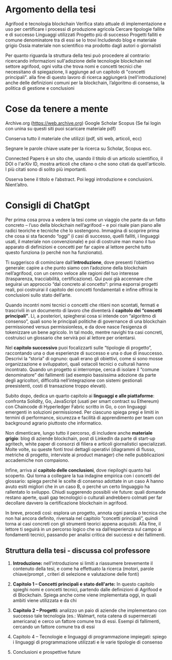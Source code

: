 # Argomento della tesi

Agrifood e tecnologia blockchain
Verifica stato attuale di implementazione e uso per certificare i
processi di produzione agricola
Cercare tipologie fallite e di successo
Linguaggi utilizzati
Progetto più di successo
Progetti falliti e comune denominatore tra di essi se lo trovi
Includendo blog e materiale grigio
Ossia materiale non scientifico ma prodotto dagli autori o giornalisti

Per quanto riguarda la struttura della tesi può procedere al contrario: ricercando informazioni sull'adozione delle tecnologie blockchain
nel settore agrifood, ogni volta che trova nomi e concetti tecnici che necessitano di spiegazione, li aggiunge ad un capitolo di "concetti principali". alla fine di questo lavoro di ricerca aggiungerà (nell'introduzione)
anche delle definizioni comuni per la blockchain, l’algoritmo di consenso, la politica di gestione e conclusioni

# Cose da tenere a mente

Archive.org (https://web.archive.org)
Google Scholar
Scopus
(Se fai login con unina su questi siti puoi scaricare materiale pdf)

Conserva tutto il materiale che utilizzi (pdf, siti web, articoli, ecc)

Segnare le parole chiave usate per la ricerca su Scholar, Scopus ecc.

Connected Papers è un sito che, usando il titolo di un articolo scientifico, il DOI o l'arXiv ID, mostra articoli che citano o che sono citati da quell'articolo. I più citati sono di solito più importanti.

Osserva bene il titolo e l’abstract. Poi leggi introduzione e conclusioni. Nient’altro.

# Consigli di ChatGpt

Per prima cosa prova a vedere la tesi come un viaggio che parte da un fatto concreto – l’uso della blockchain nell’agrifood – e poi risale pian piano alle radici teoriche e tecniche che lo sostengono. Immagina di scoprire prima che cosa si sta facendo “oggi” (i casi di successo, quelli falliti, i linguaggi usati, il materiale non convenzionale) e poi di costruire man mano il tuo apparato di definizioni e concetti per far capire al lettore perché tutto questo funziona (o perché non ha funzionato).

Ti suggerisco di cominciare dall’**introduzione**, dove presenti l’obiettivo generale: capire a che punto siamo con l’adozione della blockchain nell’agrifood, con un cenno veloce alle ragioni del tuo interesse (trasparenza, tracciabilità, certificazione). Qui puoi già accennare che seguirai un approccio “dal concreto al concetto”: prima esporrai progetti reali, poi costruirai il capitolo dei concetti fondamentali e infine offrirai le conclusioni sullo stato dell’arte.

Quando incontri nomi tecnici o concetti che ritieni non scontati, fermati e trascrivili in un documento di lavoro che diventerà il **capitolo dei “concetti principali”**. Lì, a posteriori, spiegherai cosa si intende con “algoritmo di consenso”, quali sono le principali politiche di governance di una blockchain permissioned versus permissionless, e da dove nasce l’esigenza di tokenizzare un bene agricolo. In tal modo, mentre navighi tra casi concreti, costruisci un glossario che servirà poi al lettore per orientarsi.

Nel **capitolo successivo** puoi focalizzarti sulle “tipologie di progetto”, raccontando una o due esperienze di successo e una o due di insuccesso. Descrivi la “storia” di ognuno: quali erano gli obiettivi, come si sono mosse organizzazione e sviluppatori, quali ostacoli tecnici o culturali hanno incontrato. Quando un progetto si interrompe, cerca di isolare il “comune denominatore” dei fallimenti (ad esempio bassissima adozione da parte degli agricoltori, difficoltà nell’integrazione con sistemi gestionali preesistenti, costi di transazione troppo elevati).

Subito dopo, dedica un quarto capitolo ai **linguaggi e alle piattaforme**: confronta Solidity, Go, JavaScript (usati per smart contract su Ethereum) con Chaincode di Hyperledger Fabric scritto in Go, o con linguaggi emergenti in soluzioni permissioned. Per ciascuno spiega pregi e limiti in termini di performance, sicurezza e facilità di apprendimento per team con background agrario piuttosto che informatico.

Non dimenticare, lungo tutto il percorso, di includere anche **materiale grigio**: blog di aziende blockchain, post di LinkedIn da parte di start-up agritech, white paper di consorzi di filiera e articoli giornalistici specializzati. Molte volte, su queste fonti trovi dettagli operativi (diagrammi di flusso, metriche di progetto, interviste ai product manager) che nelle pubblicazioni accademiche non compaiono.

Infine, arriva al **capitolo delle conclusioni**, dove riepiloghi quanto hai scoperto. Qui torna a collegare la tua indagine empirica con i concetti del glossario: spiega perché le scelte di consenso adottate in un caso A hanno avuto esiti migliori che in un caso B, o perché un certo linguaggio ha rallentato lo sviluppo. Chiudi suggerendo possibili vie future: quali domande restano aperte, quali gap tecnologici o culturali andrebbero colmati per far decollare davvero la certificazione blockchain in agrifood.

In breve, procedi così: esplora un progetto, annota ogni parola o tecnica che non hai ancora definito, riversala nel capitolo “concetti principali”, quindi torna ai casi concreti con gli strumenti teorici appena acquisiti. Alla fine, il lettore ti seguirà in un percorso logico che va dall’esperienza sul campo ai fondamenti tecnici, passando per analisi critica dei successi e dei fallimenti.

## Struttura della tesi - discussa col professore

1. **Introduzione:** nell'introduzione si limiti a riassumere brevemente il contenuto della tesi, e come ha effettuato la ricerca (motori, parole chiave/prompt , criteri di selezione e valutazione delle fonti)
    
2. **Capitolo 1 – Concetti principali e stato dell'arte:** In questo capitolo spieghi nomi e concetti tecnici, partendo dalle definizioni di Agrifood e di Blockchain. Spiega anche come viene implementata oggi, in quali ambiti viene utilizzata e da chi
    
3. **Capitolo 2 – Progetti:** analizzo un paio di aziende che implementano con successo tale tecnologia (es.: Walmart, nota catena di supermercati americana) e cerco un fattore comune tra di essi. Esempi di fallimenti, cercando un fattore comune tra di essi
    
    
4. Capitolo 4 – Tecnologie e linguaggi di programmazione impiegati: spiego i linguaggi di programmazione utilizzati e le varie tipologie di consenso
    
5. Conclusioni  e prospettive future